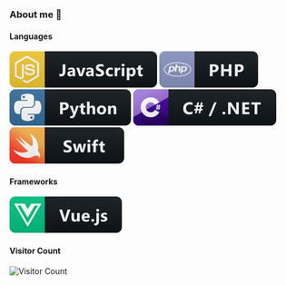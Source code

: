 ### About me 👋

#### Languages

<img src="https://raw.githubusercontent.com/dominikfladung/dominikfladung/master/ColoredBadges/svg/dev/languages/js.svg" alt="Vue" style="vertical-align:top margin:6px 4px">

<img src="https://raw.githubusercontent.com/dominikfladung/dominikfladung/master/ColoredBadges/svg/dev/languages/php.svg" alt="Vue" style="vertical-align:top margin:6px 4px">

<img src="https://raw.githubusercontent.com/dominikfladung/dominikfladung/master/ColoredBadges/svg/dev/languages/python.svg" alt="Vue" style="vertical-align:top margin:6px 4px">

<img src="https://raw.githubusercontent.com/dominikfladung/dominikfladung/master/ColoredBadges/svg/dev/languages/csharp_dotnet.svg" alt="Vue" style="vertical-align:top margin:6px 4px">

<img src="https://raw.githubusercontent.com/dominikfladung/dominikfladung/master/ColoredBadges/svg/dev/languages/swift.svg" alt="Vue" style="vertical-align:top margin:6px 4px">

#### Frameworks

<img src="https://raw.githubusercontent.com/dominikfladung/dominikfladung/master/ColoredBadges/svg/dev/frameworks/vue.svg" alt="Vue" style="vertical-align:top margin:6px 4px">

#### Visitor Count

![Visitor Count](https://profile-counter.glitch.me/dominikfladung/count.svg)

<!--
**dominikfladung/dominikfladung** is a ✨ _special_ ✨ repository because its `README.md` (this file) appears on your GitHub profile.

Here are some ideas to get you started:

- 🔭 I’m currently working on ...
- 🌱 I’m currently learning ...
- 👯 I’m looking to collaborate on ...
- 🤔 I’m looking for help with ...
- 💬 Ask me about ...
- 📫 How to reach me: ...
- 😄 Pronouns: ...
- ⚡ Fun fact: ...
-->
